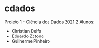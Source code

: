 # cdados
Projeto 1 - Ciência dos Dados 2021.2
Alunos:
- Christian Delfs
- Eduardo Zetone
- Guilherme Pinheiro

